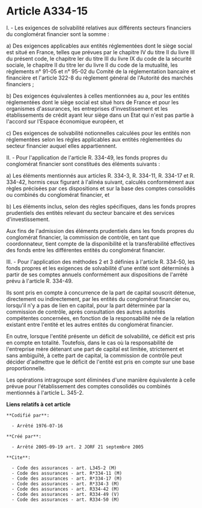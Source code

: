 # Article A334-15

I. - Les exigences de solvabilité relatives aux différents secteurs financiers du conglomérat financier sont la somme :

a) Des exigences applicables aux entités réglementées dont le siège social est situé en France, telles que prévues par le
chapitre IV du titre II du livre III du présent code, le chapitre Ier du titre III du livre IX du code de la sécurité
sociale, le chapitre II du titre Ier du livre II du code de la mutualité, les règlements n° 91-05 et n° 95-02 du Comité de la
réglementation bancaire et financière et l'article 322-8 du règlement général de l'Autorité des marchés financiers ;

b) Des exigences équivalentes à celles mentionnées au a, pour les entités réglementées dont le siège social est situé hors de
France et pour les organismes d'assurances, les entreprises d'investissement et les établissements de crédit ayant leur siège
dans un Etat qui n'est pas partie à l'accord sur l'Espace économique européen, et

c) Des exigences de solvabilité notionnelles calculées pour les entités non réglementées selon les règles applicables aux
entités réglementées du secteur financier auquel elles appartiennent.

II. - Pour l'application de l'article R. 334-49, les fonds propres du conglomérat financier sont constitués des éléments
suivants :

a) Les éléments mentionnés aux articles R. 334-3, R. 334-11, R. 334-17 et R. 334-42, hormis ceux figurant à l'alinéa suivant,
calculés conformément aux règles précisées par ces dispositions et sur la base des comptes consolidés ou combinés du
conglomérat financier, et

b) Les éléments inclus, selon des règles spécifiques, dans les fonds propres prudentiels des entités relevant du secteur
bancaire et des services d'investissement.

Aux fins de l'admission des éléments prudentiels dans les fonds propres du conglomérat financier, la commission de contrôle,
en tant que coordonnateur, tient compte de la disponibilité et la transférabilité effectives des fonds entre les différentes
entités du conglomérat financier.

III. - Pour l'application des méthodes 2 et 3 définies à l'article R. 334-50, les fonds propres et les exigences de
solvabilité d'une entité sont déterminés à partir de ses comptes annuels conformément aux dispositions de l'arrêté prévu à
l'article R. 334-49.

Ils sont pris en compte à concurrence de la part de capital souscrit détenue, directement ou indirectement, par les entités
du conglomérat financier ou, lorsqu'il n'y a pas de lien en capital, pour la part déterminée par la commission de contrôle,
après consultation des autres autorités compétentes concernées, en fonction de la responsabilité née de la relation existant
entre l'entité et les autres entités du conglomérat financier.

En outre, lorsque l'entité présente un déficit de solvabilité, ce déficit est pris en compte en totalité. Toutefois, dans le
cas où la responsabilité de l'entreprise mère détenant une part de capital est limitée, strictement et sans ambiguïté, à
cette part de capital, la commission de contrôle peut décider d'admettre que le déficit de l'entité est pris en compte sur
une base proportionnelle.

Les opérations intragroupe sont éliminées d'une manière équivalente à celle prévue pour l'établissement des comptes
consolidés ou combinés mentionnés à l'article L. 345-2.

**Liens relatifs à cet article**

	**Codifié par**:

	  - Arrêté 1976-07-16

	**Créé par**:

	  - Arrêté 2005-09-19 art. 2 JORF 21 septembre 2005

	**Cite**:

	  - Code des assurances - art. L345-2 (M)
	  - Code des assurances - art. R*334-11 (M)
	  - Code des assurances - art. R*334-17 (M)
	  - Code des assurances - art. R*334-3 (M)
	  - Code des assurances - art. R334-42 (M)
	  - Code des assurances - art. R334-49 (V)
	  - Code des assurances - art. R334-50 (M)
